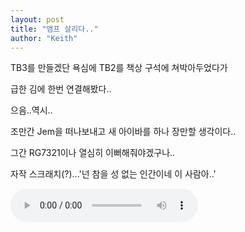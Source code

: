 ```yaml
---
layout: post
title: "앰프 살리다.."
author: "Keith"
---
```


TB3를 만들겠단 욕심에 TB2를 책상 구석에 쳐박아두었다가

급한 김에 한번 연결해봤다..

으음..역시..

조만간 Jem을 떠나보내고 새 아이바를 하나 장만할 생각이다..

그간 RG7321이나 열심히 이뻐해줘야겠구나..

자작 스크래치(?)...'넌 참을 성 없는 인간이네 이 사람아..'

<audio src="/assets/images/5e862d5e1ac3c22de7be41a84b5522e8.mp3" controls preload></audio>



